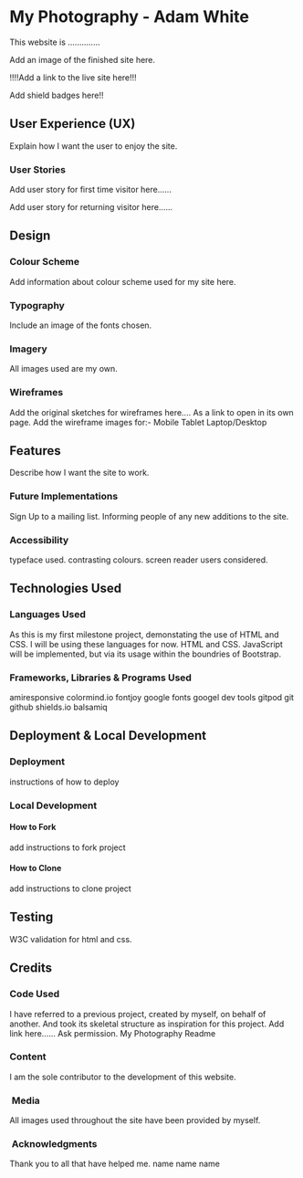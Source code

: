 # My Photography - Adam White

This website is ..............

Add an image of the finished site here.

!!!!Add a link to the live site here!!!

Add shield badges here!!

## User Experience (UX)

Explain how I want the user to enjoy the site. 

### User Stories

Add user story for first time visitor here......

Add user story for returning visitor here......

## Design

### Colour Scheme

Add information about colour scheme used for my site here. 

### Typography

Include an image of the fonts chosen.

### Imagery

All images used are my own. 

### Wireframes

Add the original sketches for wireframes here.... As a link to open in its own page.
Add the wireframe images for:-
Mobile
Tablet
Laptop/Desktop

## Features

Describe how I want the site to work.

### Future Implementations

Sign Up to a mailing list. Informing people of any new additions to the site. 

### Accessibility

typeface used. 
contrasting colours.
screen reader users considered.

## Technologies Used

### Languages Used

As this is my first milestone project, demonstating the use of HTML and CSS. I will be using these languages for now. 
HTML and CSS.
JavaScript will be implemented, but via its usage within the boundries of Bootstrap.

### Frameworks, Libraries & Programs Used

amiresponsive
colormind.io
fontjoy
google fonts
googel dev tools
gitpod
git
github
shields.io
balsamiq

## Deployment & Local Development

### Deployment

instructions of how to deploy 

### Local Development

#### How to Fork

add instructions to fork project

#### How to Clone

add instructions to clone project 

## Testing

W3C validation for html and css.

## Credits

### Code Used

I have referred to a previous project, created by myself, on behalf of another. And took its skeletal structure as inspiration for this project. 
Add link here...... Ask permission.
My Photography Readme
### Content

I am the sole contributor to the development of this website.

###  Media

All images used throughout the site have been provided by myself.
  
###  Acknowledgments

Thank you to all that have helped me. 
name
name
name
